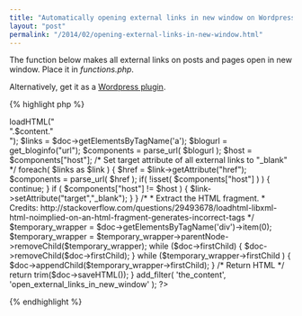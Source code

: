 ```yaml
---
title: "Automatically opening external links in new window on Wordpress"
layout: "post"
permalink: "/2014/02/opening-external-links-in-new-window.html"
---
```


The function below makes all external links on posts and pages open in new window. Place it in *functions.php*.

Alternatively, get it as a [Wordpress plugin](https://github.com/binarystash/wp-outside-links-in-new-tabs).

{% highlight php %}
<?php
function open_external_links_in_new_window($content) {

	$doc = new DOMDocument();
	$doc->loadHTML("<div>".$content."</div>");
	$links = $doc->getElementsByTagName('a');
	
	$blogurl = get_bloginfo("url");
	$components = parse_url( $blogurl );
	$host = $components["host"];
	
	/* Set target attribute of all external links to "_blank" */
	
	foreach( $links as $link ) {

		$href = $link->getAttribute("href");
		$components = parse_url( $href );

		if( !isset( $components["host"] ) ) {
			continue;
		}

		if ( $components["host"] != $host ) {
			$link->setAttribute("target","_blank");
		}

	}
	
	/*
	 * Extract the HTML fragment.
	 * Credits: http://stackoverflow.com/questions/29493678/loadhtml-libxml-html-noimplied-on-an-html-fragment-generates-incorrect-tags
	 */
	
	$temporary_wrapper = $doc->getElementsByTagName('div')->item(0);
	$temporary_wrapper = $temporary_wrapper->parentNode->removeChild($temporary_wrapper);
	
	while ($doc->firstChild) {
		$doc->removeChild($doc->firstChild);
	}

	while ($temporary_wrapper->firstChild ) {
		$doc->appendChild($temporary_wrapper->firstChild);
	}
	
	/* Return HTML */
	
	return trim($doc->saveHTML());

}

add_filter( 'the_content', 'open_external_links_in_new_window' );
?>
{% endhighlight %}
